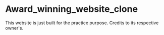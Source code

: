 # Award_winning_website_clone
This website is just built for the practice purpose. Credits to its respective owner's.
